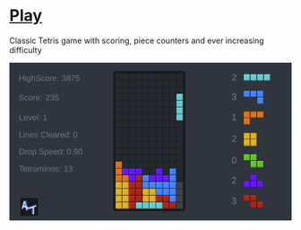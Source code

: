 # [Play](https://atitb.itch.io/tetris)

Classic Tetris game with scoring, piece counters and ever increasing difficulty

![TetrisGameplay](https://github.com/shkippppper/Unity-2d-Tetris/blob/main/image_2023-02-03_191945980.png)
